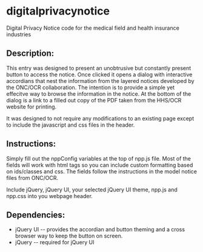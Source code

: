 digitalprivacynotice
====================

Digital Privacy Notice code for the medical field and health insurance industries

Description:
------------

This entry was designed to present an unobtrusive but constantly present button to access the notice. Once clicked it opens a dialog with interactive accordians that nest the information from the layered notices developed by the ONC/OCR collaboration. The intention is to provide a simple yet effecitve way to browse the information in the notice. At the bottom of the dialog is a link to a filled out copy of the PDF taken from the HHS/OCR website for printing.

It was designed to not require any modifications to an existing page except to include the javascript and css files in the header.


Instructions:
-------------

Simply fill out the nppConfig variables at the top of npp.js file. Most of the fields will work with html tags so you can include custom formatting based on ids/classes and css. The fields follow the instructions in the model notice files from ONC/OCR.

Include jQuery, jQuery UI, your selected jQuery UI theme, npp.js and npp.css into you webpage header.


Dependencies:
-------------

* jQuery UI -- provides the accordian and button theming and a cross browser way to keep the button on screen. 
* jQuery -- required for jQuery UI
